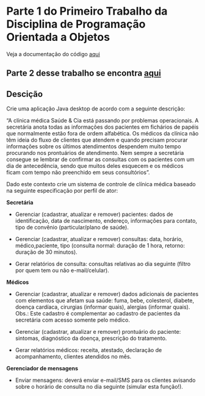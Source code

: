 # Parte 1 do Primeiro Trabalho da Disciplina de Programação Orientada a Objetos

Veja a documentação do código [aqui](./docs)

## Parte 2 desse trabalho se encontra [aqui](https://github.com/Trabalho-Faculdade-UEM/trabalho-2-poo)

## Descição
Crie uma aplicação Java desktop de acordo com a seguinte descrição:

“A clínica médica Saúde & Cia está passando por problemas operacionais. A secretária anota todas as informações dos pacientes em fichários de papéis que normalmente estão fora de ordem alfabética. Os médicos da clínica não têm ideia do fluxo de clientes que atendem e quando precisam procurar informações sobre os últimos atendimentos despendem muito tempo procurando nos prontuários de atendimento.  Nem sempre a secretária consegue se lembrar de confirmar as consultas com os pacientes com um dia de antecedência, sendo que muitos deles esquecem e os médicos ficam com tempo não preenchido em seus consultórios”. 

Dado este contexto crie um sistema de controle de clínica médica baseado na seguinte especificação por perfil de ator:

**Secretária**
* Gerenciar (cadastrar, atualizar e remover) pacientes: dados de identificação, data de nascimento, endereço, informações para contato, tipo de convênio (particular/plano de saúde).

* Gerenciar (cadastrar, atualizar e remover) consultas: data, horário, médico,paciente, tipo (consulta normal: duração de 1 hora, retorno: duração de 30 minutos).

* Gerar relatórios de consulta: consultas relativas ao dia seguinte (filtro por quem
tem ou não e-mail/celular).


**Médicos**
* Gerenciar (cadastrar, atualizar e remover) dados adicionais de pacientes com elementos que afetam sua saúde: fuma, bebe, colesterol, diabete, doença cardíaca, cirurgias (informar quais), alergias (informar quais). Obs.: Este cadastro é complementar ao cadastro de pacientes da secretária com acesso somente pelo médico.

* Gerenciar (cadastrar, atualizar e remover) prontuário do paciente: sintomas, diagnóstico da doença, prescrição do tratamento.

* Gerar relatórios médicos: receita, atestado, declaração de acompanhamento, clientes atendidos no mês.

**Gerenciador de mensagens**
* Enviar mensagens: deverá enviar e-mail/SMS para os clientes avisando sobre o horário de consulta no dia seguinte (simular esta função!).
